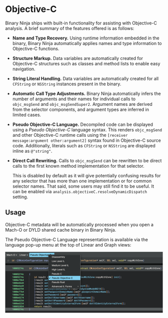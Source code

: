 # Objective-C

Binary Ninja ships with built-in functionality for assisting with Objective-C analysis. 
A brief summary of the features offered is as follows:

- **Name and Type Recovery.** Using runtime information embedded in the
  binary, Binary Ninja automatically applies names and type information to
  Objective-C functions.

- **Structure Markup.** Data variables are automatically created for Objective-C
  structures such as classes and method lists to enable easy navigation.

- **String Literal Handling.** Data variables are automatically created for all
  `CFString` or `NSString` instances present in the binary.

- **Automatic Call Type Adjustments.** Binary Ninja automatically infers the number of arguments and their names
  for individual calls to `objc_msgSend` and `objc_msgSendSuper2`. Argument names are derived from the selector
  components, and argument types are inferred in limited cases.

- **Pseudo Objective-C Language.** Decompiled code can be displayed using a _Pseudo Objective-C_
  language syntax. This renders `objc_msgSend` and other Objective-C runtime calls using the
  `[receiver message:argument other:argument2]` syntax found in Objective-C source code.
  Additionally, literals such as `CFString` or `NSString` are displayed inline as `@"string"`.

- **Direct Call Rewriting.** Calls to `objc_msgSend` can be rewritten to be direct calls to
  the first known method implementation for that selector.
  
  This is disabled by default as it will give potentially confusing results for any selector
  that has more than one implementation or for common selector names. That said, some users may
  still find it to be useful. It can be enabled via `analysis.objectiveC.resolveDynamicDispatch`
  setting.

## Usage

Objective-C metadata will be automatically processed when you open a Mach-O or DYLD shared cache binary in Binary Ninja.

The Pseudo Objective-C Language representation is available via the language pop-up menu at the top of Linear and Graph views:

![](../img/pseudo-objc-menu-item.png)

